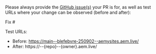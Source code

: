 Please always provide the [GitHub issue(s)](../issues) your PR is for, as well as test URLs where your change can be observed (before and after):

Fix #<gh-issue-id>

Test URLs:
- Before: https://main--blefebvre-250902--aemysites.aem.live/
- After: https://<branch>--{repo}--{owner}.aem.live/
